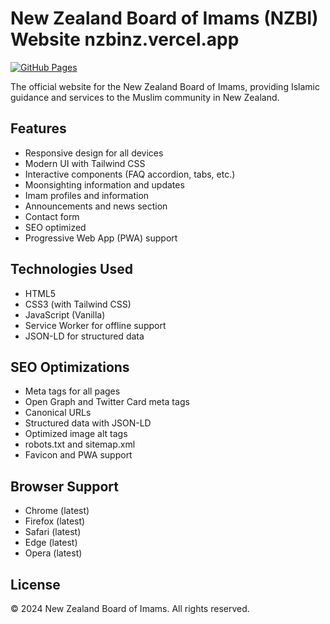 # New Zealand Board of Imams (NZBI) Website nzbinz.vercel.app

[![GitHub Pages](https://img.shields.io/badge/GitHub%20Pages-Deployed-brightgreen)](https://yourusername.github.io/nzbi-website/)

The official website for the New Zealand Board of Imams, providing Islamic guidance and services to the Muslim community in New Zealand.

## Features

- Responsive design for all devices
- Modern UI with Tailwind CSS
- Interactive components (FAQ accordion, tabs, etc.)
- Moonsighting information and updates
- Imam profiles and information
- Announcements and news section
- Contact form
- SEO optimized
- Progressive Web App (PWA) support

## Technologies Used

- HTML5
- CSS3 (with Tailwind CSS)
- JavaScript (Vanilla)
- Service Worker for offline support
- JSON-LD for structured data

## SEO Optimizations

- Meta tags for all pages
- Open Graph and Twitter Card meta tags
- Canonical URLs
- Structured data with JSON-LD
- Optimized image alt tags
- robots.txt and sitemap.xml
- Favicon and PWA support

## Browser Support

- Chrome (latest)
- Firefox (latest)
- Safari (latest)
- Edge (latest)
- Opera (latest)

## License

© 2024 New Zealand Board of Imams. All rights reserved.
